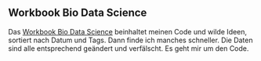 ## Workbook Bio Data Science

Das [Workbook Bio Data Science]() beinhaltet meinen Code und wilde Ideen, sortiert nach Datum und Tags. Dann finde ich manches schneller. Die Daten sind alle entsprechend geändert und verfälscht. Es geht mir um den Code.
